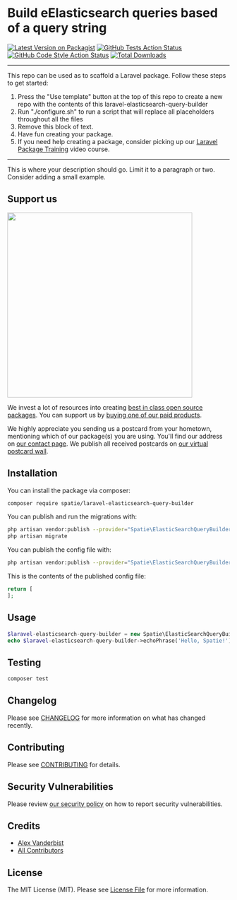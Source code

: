 # Build eElasticsearch queries based of a query string

[![Latest Version on Packagist](https://img.shields.io/packagist/v/spatie/laravel-elasticsearch-query-builder.svg?style=flat-square)](https://packagist.org/packages/spatie/laravel-elasticsearch-query-builder)
[![GitHub Tests Action Status](https://img.shields.io/github/workflow/status/spatie/laravel-elasticsearch-query-builder/run-tests?label=tests)](https://github.com/spatie/laravel-elasticsearch-query-builder/actions?query=workflow%3Arun-tests+branch%3Amaster)
[![GitHub Code Style Action Status](https://img.shields.io/github/workflow/status/spatie/laravel-elasticsearch-query-builder/Check%20&%20fix%20styling?label=code%20style)](https://github.com/spatie/laravel-elasticsearch-query-builder/actions?query=workflow%3A"Check+%26+fix+styling"+branch%3Amaster)
[![Total Downloads](https://img.shields.io/packagist/dt/spatie/laravel-elasticsearch-query-builder.svg?style=flat-square)](https://packagist.org/packages/spatie/laravel-elasticsearch-query-builder)

---
This repo can be used as to scaffold a Laravel package. Follow these steps to get started:

1. Press the "Use template" button at the top of this repo to create a new repo with the contents of this laravel-elasticsearch-query-builder
2. Run "./configure.sh" to run a script that will replace all placeholders throughout all the files
3. Remove this block of text.
4. Have fun creating your package.
5. If you need help creating a package, consider picking up our <a href="https://laravelpackage.training">Laravel Package Training</a> video course.
---

This is where your description should go. Limit it to a paragraph or two. Consider adding a small example.

## Support us

[<img src="https://github-ads.s3.eu-central-1.amazonaws.com/laravel-elasticsearch-query-builder.jpg?t=1" width="419px" />](https://spatie.be/github-ad-click/laravel-elasticsearch-query-builder)

We invest a lot of resources into creating [best in class open source packages](https://spatie.be/open-source). You can support us by [buying one of our paid products](https://spatie.be/open-source/support-us).

We highly appreciate you sending us a postcard from your hometown, mentioning which of our package(s) you are using. You'll find our address on [our contact page](https://spatie.be/about-us). We publish all received postcards on [our virtual postcard wall](https://spatie.be/open-source/postcards).

## Installation

You can install the package via composer:

```bash
composer require spatie/laravel-elasticsearch-query-builder
```

You can publish and run the migrations with:

```bash
php artisan vendor:publish --provider="Spatie\ElasticSearchQueryBuilder\ElasticSearchQueryBuilderServiceProvider" --tag="laravel-elasticsearch-query-builder-migrations"
php artisan migrate
```

You can publish the config file with:
```bash
php artisan vendor:publish --provider="Spatie\ElasticSearchQueryBuilder\ElasticSearchQueryBuilderServiceProvider" --tag="laravel-elasticsearch-query-builder-config"
```

This is the contents of the published config file:

```php
return [
];
```

## Usage

```php
$laravel-elasticsearch-query-builder = new Spatie\ElasticSearchQueryBuilder();
echo $laravel-elasticsearch-query-builder->echoPhrase('Hello, Spatie!');
```

## Testing

```bash
composer test
```

## Changelog

Please see [CHANGELOG](CHANGELOG.md) for more information on what has changed recently.

## Contributing

Please see [CONTRIBUTING](.github/CONTRIBUTING.md) for details.

## Security Vulnerabilities

Please review [our security policy](../../security/policy) on how to report security vulnerabilities.

## Credits

- [Alex Vanderbist](https://github.com/AlexVanderbist)
- [All Contributors](../../contributors)

## License

The MIT License (MIT). Please see [License File](LICENSE.md) for more information.
